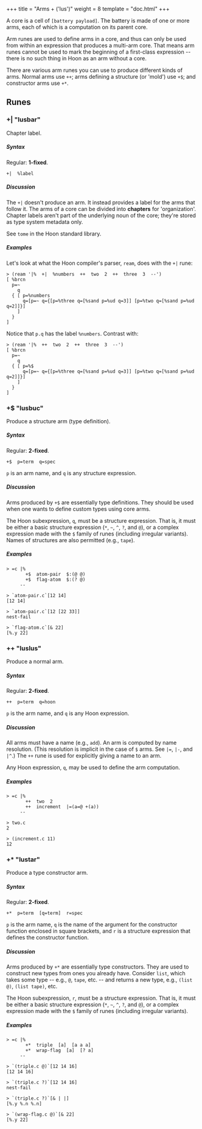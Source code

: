 +++
title = "Arms + ('lus')"
weight = 8
template = "doc.html"
+++

A core is a cell of `[battery payload]`.  The battery is made of one or more arms, each of which is a computation on its parent core.

Arm runes are used to define arms in a core, and thus can only be used from within an expression that produces a multi-arm core.  That means arm runes cannot be used to mark the beginning of a first-class expression -- there is no such thing in Hoon as an arm without a core.

There are various arm runes you can use to produce different kinds of arms.  Normal arms use `++`; arms defining a structure (or 'mold') use `+$`; and constructor arms use `+*`.

## Runes

### +| "lusbar"

Chapter label.

##### Syntax

Regular: **1-fixed**.

```hoon
+|  %label
```

##### Discussion

The `+|` doesn't produce an arm.  It instead provides a label for the arms that follow it.  The arms of a core can be divided into **chapters** for 'organization'.  Chapter labels aren't part of the underlying noun of the core; they're stored as type system metadata only.

See `tome` in the Hoon standard library.

##### Examples

Let's look at what the Hoon compiler's parser, `ream`, does with the `+|` rune:

```
> (ream '|%  +|  %numbers  ++  two  2  ++  three  3  --')
[ %brcn
  p=~
    q
  { [ p=%numbers
      q=[p=~ q={[p=%three q=[%sand p=%ud q=3]] [p=%two q=[%sand p=%ud q=2]]}]
    ]
  }
]
```

Notice that `p.q` has the label `%numbers`.  Contrast with:

```
> (ream '|%  ++  two  2  ++  three  3  --')
[ %brcn
  p=~
    q
  { [ p=%$
      q=[p=~ q={[p=%three q=[%sand p=%ud q=3]] [p=%two q=[%sand p=%ud q=2]]}]
    ]
  }
]
```

### +$ "lusbuc"

Produce a structure arm (type definition).

##### Syntax

Regular: **2-fixed**.

```hoon
+$  p=term  q=spec
```

`p` is an arm name, and `q` is any structure expression.

##### Discussion

Arms produced by `+$` are essentially type definitions.  They should be used when one wants to define custom types using core arms.

The Hoon subexpression, `q`, must be a structure expression.  That is, it must be either a basic structure expression (`*`, `~`, `^`, `?`, and `@`), or a complex expression made with the `$` family of runes (including irregular variants).  Names of structures are also permitted (e.g., `tape`).

##### Examples

```
> =c |%
       +$  atom-pair  $:(@ @)
       +$  flag-atom  $:(? @)
     --

> `atom-pair.c`[12 14]
[12 14]

> `atom-pair.c`[12 [22 33]]
nest-fail

> `flag-atom.c`[& 22]
[%.y 22]
```

### ++ "luslus"

Produce a normal arm.

##### Syntax

Regular: **2-fixed**.

```hoon
++  p=term  q=hoon
```

`p` is the arm name, and `q` is any Hoon expression.

##### Discussion

All arms must have a name (e.g., `add`).  An arm is computed by name resolution.  (This resolution is implicit in the case of `$` arms.  See `|=`, `|-`, and `|^`.)  The `++` rune is used for explicitly giving a name to an arm.

Any Hoon expression, `q`, may be used to define the arm computation.

##### Examples

```
> =c |%
       ++  two  2
       ++  increment  |=(a=@ +(a))
     --

> two.c
2

> (increment.c 11)
12
```

### +* "lustar"


Produce a type constructor arm.

##### Syntax

Regular: **2-fixed**.

```hoon
+*  p=term  [q=term]  r=spec
```

`p` is the arm name, `q` is the name of the argument for the constructor function enclosed in square brackets, and `r` is a structure expression that defines the constructor function.

##### Discussion

Arms produced by `+*` are essentially type constructors.  They are used to construct new types from ones you already have.  Consider `list`, which takes some type -- e.g., `@`, `tape`, etc. -- and returns a new type, e.g., `(list @)`, `(list tape)`, etc.

The Hoon subexpression, `r`, must be a structure expression.  That is, it must be either a basic structure expression (`*`, `~`, `^`, `?`, and `@`), or a complex expression made with the `$` family of runes (including irregular variants).

##### Examples

```
> =c |%
       +*  triple  [a]  [a a a]
       +*  wrap-flag  [a]  [? a]
     --

> `(triple.c @)`[12 14 16]
[12 14 16]

> `(triple.c ?)`[12 14 16]
nest-fail

> `(triple.c ?)`[& | |]
[%.y %.n %.n]

> `(wrap-flag.c @)`[& 22]
[%.y 22]
```